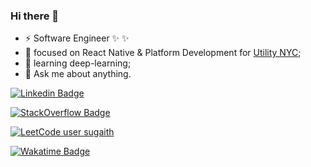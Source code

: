 ### Hi there 👋


- ⚡ Software Engineer ✨ ✨
- 🔭 focused on React Native & Platform Development for [Utility NYC](https://utilitynyc.com/);
- 🌱 learning deep-learning;
- 💬 Ask me about anything.

[![Linkedin Badge](https://img.shields.io/badge/LinkedIn-Thiago%20da%20Silva-blue)](https://www.linkedin.com/in/thiago-da-silva-45b47938/)

[![StackOverflow Badge](https://stackoverflow-badge.vercel.app/?userID=7546092)](https://stackoverflow.com/users/7546092/sugaith)

[![LeetCode user sugaith](https://img.shields.io/badge/dynamic/json?style=for-the-badge&labelColor=black&color=%23ffa116&label=Solved&query=solvedOverTotal&url=https%3A%2F%2Fleetcode-badge.vercel.app%2Fapi%2Fusers%2Fsugaith&logo=leetcode&logoColor=yellow)](https://leetcode.com/sugaith/)

[![Wakatime Badge](https://thiagodasil-wakatime-ho-44.deno.dev/api/badge?labelColor=blueviolet&style=for-the-badge&color=black)](https://wakatime.com/@sugaith)

